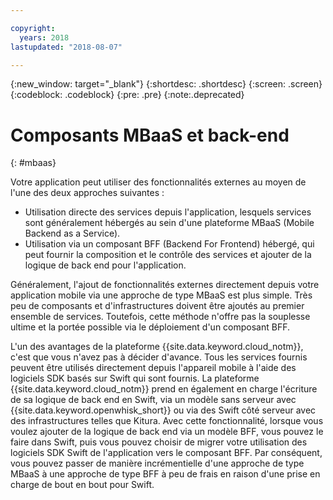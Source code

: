 ```yaml
---

copyright:
  years: 2018
lastupdated: "2018-08-07"

---
```

{:new_window: target="_blank"}
{:shortdesc: .shortdesc}
{:screen: .screen}
{:codeblock: .codeblock}
{:pre: .pre}
{:note:.deprecated}

# Composants MBaaS et back-end
{: #mbaas}

Votre application peut utiliser des fonctionnalités externes au moyen de l'une des deux approches suivantes :
* Utilisation directe des services depuis l'application, lesquels services sont généralement hébergés au sein d'une plateforme MBaaS (Mobile Backend as a Service).
* Utilisation via un composant BFF (Backend For Frontend) hébergé, qui peut fournir la composition et le contrôle des services et ajouter de la logique de back end pour l'application.

Généralement, l'ajout de fonctionnalités externes directement depuis votre application mobile via une approche de type MBaaS est plus simple. Très peu de composants et d'infrastructures doivent être ajoutés au premier ensemble de services. Toutefois, cette méthode n'offre pas la souplesse ultime et la portée possible via le déploiement d'un composant BFF.

L'un des avantages de la plateforme {{site.data.keyword.cloud_notm}}, c'est que vous n'avez pas à décider d'avance. Tous les services fournis peuvent être utilisés directement depuis l'appareil mobile à l'aide des logiciels SDK basés sur Swift qui sont fournis. La plateforme {{site.data.keyword.cloud_notm}} prend en également en charge l'écriture de sa logique de back end en Swift, via un modèle sans serveur avec {{site.data.keyword.openwhisk_short}} ou via des Swift côté serveur avec des infrastructures telles que Kitura. Avec cette fonctionnalité, lorsque vous voulez ajouter de la logique de back end via un modèle BFF, vous pouvez le faire dans Swift, puis vous pouvez choisir de migrer votre utilisation des logiciels SDK Swift de l'application vers le composant BFF. Par conséquent, vous pouvez passer de manière incrémentielle d'une approche de type MBaaS à une approche de type BFF à peu de frais en raison d'une prise en charge de bout en bout pour Swift.
